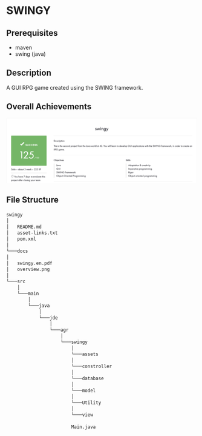 # SWINGY

## Prerequisites
* maven
* swing (java)

## Description
A GUI RPG game created using the SWING framework.

## Overall Achievements
![Screenshot](docs/overview.png)

## File Structure
```
swingy
│
│   README.md
│   asset-links.txt
│   pom.xml
│   
└───docs
│
│   swingy.en.pdf
│   overview.png
│
└───src
    │
    └───main
        │
        └───java
            │
            └───jde
                │
                └───agr
                    │
                    └───swingy
                        │
                        └───assets
                        │
                        └───constroller
                        │
                        └───database
                        │
                        └───model
                        │
                        └───Utility
                        │
                        └───view

                        Main.java
```
